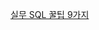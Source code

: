 [실무 SQL 꿀팁 9가지](https://velog.io/@donghyuk65/%EC%A7%80%EA%B8%88-SQL-%EB%B0%94%EA%BE%B8%EB%A9%B4-%EC%84%9C%EB%B2%84-%EB%91%90-%EB%B0%B0-%EB%B9%A8%EB%9D%BC%EC%A7%84%EB%8B%A4-%EC%8B%A4%EB%AC%B4-SQL-%EA%BF%80%ED%8C%81-9%EA%B0%80%EC%A7%80-%EB%8C%80%EA%B3%B5%EA%B0%9C)



